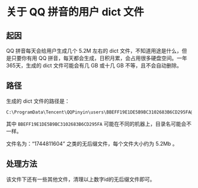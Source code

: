 # 关于 QQ 拼音的用户 dict 文件

## 起因

QQ 拼音每天会给用户生成几个 5.2M 左右的 dict 文件，不知道用途是什么，但是只要你有用 QQ 拼音，每天都会生成，日积月累，会占用很多硬盘空间。一年365天，生成的 dict 文件可能会有几 GB 或十几 GB 不等，且不会自动删除。

## 路径

生成的 dict 文件的路径是：

```
C:\ProgramData\Tencent\QQPinyin\users\BBEFF19E1DE5B9BC3102683B6CD295FA@qq.sohu.com\dict
```

其中 `BBEFF19E1DE5B9BC3102683B6CD295FA` 可能在不同的机器上，目录名可能会不一样。

文件名为：“1744811604” 之类的无后缀文件，每个文件大小约为 5.2Mb 。

## 处理方法

该文件下还有一些其他文件，清理以上数字id的无后缀文件即可。
